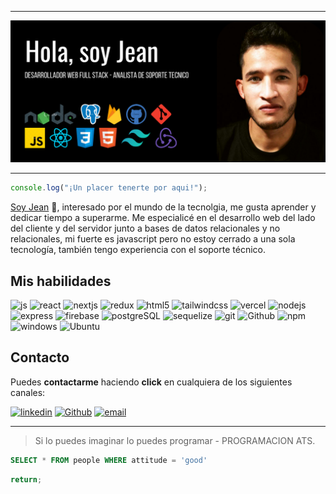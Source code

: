 ___
![Banner profile Jean Garzon](./multimedia/banner.png)

---

```javascript
console.log("¡Un placer tenerte por aqui!");
```

[Soy Jean](https://github.com/jeangq24 "GitHub de Jean Garzon") 👋, interesado por el mundo de la tecnolgia, me gusta aprender y dedicar tiempo a superarme. Me especialicé en el desarrollo web del lado del cliente y del servidor junto a bases de datos relacionales y no relacionales, mi fuerte es javascript pero no estoy cerrado a una sola tecnología, también tengo experiencia con el soporte técnico.

## Mis habilidades

![js](https://img.shields.io/badge/logo-javascript-blue?logo=javascript) 
![react](https://camo.githubusercontent.com/533da8800843b57b91a3227ce7d151ca865a0eeaae675715e209c0092314fa96/68747470733a2f2f696d672e736869656c64732e696f2f62616467652f2d52656163742d3435623864383f7374796c653d666c61742d737175617265266c6f676f3d7265616374266c6f676f436f6c6f723d7768697465)
![nextjs](https://img.shields.io/badge/Nextjs-black?&logo=nextjs)
![redux](https://camo.githubusercontent.com/5ffd853b0824728d0a8ce1f5dd3634891bb73fe5c560b423eb45c0e34be4581c/68747470733a2f2f696d672e736869656c64732e696f2f62616467652f2d52656475782d3736344142433f7374796c653d666c61742d737175617265266c6f676f3d7265647578266c6f676f436f6c6f723d7768697465)
![html5](https://camo.githubusercontent.com/0c3a16a22ae058cfe38a06dc9ea16404cf006409262f547c9ccfa3ec8b30f71e/68747470733a2f2f696d672e736869656c64732e696f2f62616467652f2d48544d4c352d4533344632363f7374796c653d666c61742d737175617265266c6f676f3d68746d6c35266c6f676f436f6c6f723d7768697465)
![tailwindcss](https://camo.githubusercontent.com/17ca2cf174148b3c165f388984e9f9320766e91415ba79be3998b18b4f7be7c5/68747470733a2f2f696d672e736869656c64732e696f2f62616467652f2d5461696c77696e642d3338424446383f7374796c653d666c61742d737175617265266c6f676f3d5461696c77696e64637373266c6f676f436f6c6f723d7768697465)
![vercel](https://img.shields.io/badge/Vercel-black?&logo=vercel)
![nodejs](https://camo.githubusercontent.com/425d14e7ceaf18d8bb8e9bf17cd1a270c928c888b9ee4abe84a3bc8a5b3122fe/68747470733a2f2f696d672e736869656c64732e696f2f62616467652f2d4e6f64656a732d3433383533643f7374796c653d666c61742d737175617265266c6f676f3d4e6f64652e6a73266c6f676f436f6c6f723d7768697465)
![express](https://camo.githubusercontent.com/66551a5ad5cec03ff3dfa57168240912f3cd3a54eef29f331fcdd8f061458a7f/68747470733a2f2f696d672e736869656c64732e696f2f62616467652f2d457870726573732e6a732d3839424233433f7374796c653d666c61742d737175617265266c6f676f3d45787072657373266c6f676f436f6c6f723d7768697465)
![firebase](https://img.shields.io/badge/Firebase-orange?&logo=firebase)
![postgreSQL](https://camo.githubusercontent.com/a448f50f0131ce671370efe7a0f851341a568b508957fc9d150095e596caf351/68747470733a2f2f696d672e736869656c64732e696f2f62616467652f2d506f737467726553514c2d3330363238613f7374796c653d666c61742d737175617265266c6f676f3d506f737467726553514c266c6f676f436f6c6f723d7768697465)
![sequelize](https://img.shields.io/badge/sequelize-gray?logo=sequelize)
![git](https://camo.githubusercontent.com/561f3d4fd727fcca82984c91a65eca069ff34a435072158f6947c4ca52370eae/68747470733a2f2f696d672e736869656c64732e696f2f62616467652f2d4769742d4630353033323f7374796c653d666c61742d737175617265266c6f676f3d676974266c6f676f436f6c6f723d7768697465)
![Github](https://img.shields.io/badge/Github-black?&logo=github)
![npm](https://camo.githubusercontent.com/1e50ab849e8c196ea962ac3b966a15924234879eeb85f9dd0e0431e43a145b43/68747470733a2f2f696d672e736869656c64732e696f2f62616467652f2d4e504d2d4342333833373f7374796c653d666c61742d737175617265266c6f676f3d6e706d266c6f676f436f6c6f723d7768697465)
![windows](https://img.shields.io/badge/Windows-blue?&logo=windows)
![Ubuntu](https://img.shields.io/badge/Ubuntu-purple?&logo=ubuntu)

## Contacto

Puedes **contactarme** haciendo **click** en cualquiera de los siguientes canales:

<a href="https://www.linkedin.com/in/jeangq24" target="_blank">![linkedin](https://img.shields.io/badge/Linkedin-blue?&logo=linkedin)</a>
 <a href="https://github.com/jeangq24" target="_blank"> ![Github](https://img.shields.io/badge/Github-black?&logo=github)</a>
<a href='mailto:jeangarzon24@gmail.com'>![email](https://img.shields.io/badge/jeangarzon24@gmail.com-gray?&logo=gmail)</a>

---

>Si lo puedes imaginar lo puedes programar - PROGRAMACION ATS.

```sql
SELECT * FROM people WHERE attitude = 'good'
```

```javascript
return;
```






